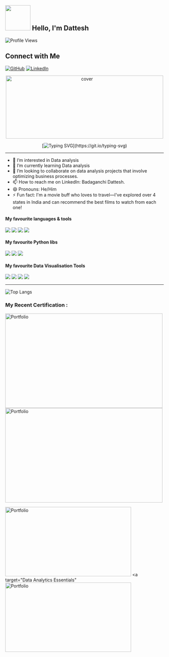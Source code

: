 ## <img src= "https://github.com/user-attachments/assets/7dff3d1d-08ae-4f43-98b4-61422559341b" width="80px"> Hello, I'm Dattesh 

![Profile Views](https://komarev.com/ghpvc/?username=dattesh2507&color=blueviolet)


## Connect with Me
[![GitHub](https://img.shields.io/badge/GitHub-Dattesh-black?logo=github&style=flat-square&logoColor=White)](https://github.com/dattesh2507)
[![LinkedIn](https://img.shields.io/badge/-LinkedIn-blue?style=flat&logo=linkedin&logoColor=white)](https://www.linkedin.com/in/badaganchi-dattesh/)

<div align="center">
<img width="500" height="200" src="https://miro.medium.com/max/1444/1*Z5-lWkyzcRB5ahgm9qyxvg.png" alt="cover" />
</div>

<div align="center">
  
[![Typing SVG](https://readme-typing-svg.herokuapp.com?size=30&width=1000&lines=Welcome+To+Badaganchi+Dattesh's+GitHub+Profile!)](https://git.io/typing-svg)
 
</div>
<hr>

- 👀 I’m interested in Data analysis 
- 🌱 I’m currently learning Data analysis
- 💞️ I’m looking to collaborate on data analysis projects that involve optimizing business processes.
- 📫 How to reach me on LinkedIn: Badaganchi Dattesh.
- 😄 Pronouns: He/Him
- ⚡ Fun fact: I'm a movie buff who loves to travel—I've explored over 4 states in India and can recommend the best films to watch from each one!


#### My favourite languages & tools
![](https://img.shields.io/badge/Code-Python-informational?style=flat&logo=python&logoColor=white&color=3776AB)
![](https://img.shields.io/badge/Code-Jupyter-informational?style=flat&logo=jupyter&logoColor=white&color=F37626)
![](https://img.shields.io/badge/Code-Git-informational?style=flat&logo=Git&logoColor=white&color=F05032)
![](https://img.shields.io/badge/Code-mysql-informational?style=flat&logo=LaTeX&logoColor=white&color=008080)



#### My favourite Python libs
![](https://img.shields.io/badge/Pandas-informational?style=flat&logo=pandas&logoColor=white&color=150458)
![](https://img.shields.io/badge/NumPy-informational?style=flat&logo=numpy&logoColor=white&color=013243)
![](https://img.shields.io/badge/ScikitLearn-informational?style=flat&logo=scikit-learn&logoColor=white&color=F7931E)



#### My favourite Data Visualisation Tools 
![](https://img.shields.io/badge/Code-PowerBi-informational?style=flat&logo=LaTeX&logoColor=white&color=008080)
![](https://img.shields.io/badge/Code-Tableau-informational?style=flat&logo=LaTeX&logoColor=white&color=008080)
![](https://img.shields.io/badge/Code-Matplotlib-informational?style=flat&logo=LaTeX&logoColor=white&color=008080)
![](https://img.shields.io/badge/Code-Excel-informational?style=flat&logo=LaTeX&logoColor=white&color=008080)

---

![Top Langs](https://github-readme-stats.vercel.app/api/top-langs/?username=dattesh2507&hide=TeX&layout=compact)



### My Recent Certification :

<a target="IBM Data Science Certificate" href="https://coursera.org/share/3e2ac347b2fd7014ee29eb3372892224"><img src="https://github.com/user-attachments/assets/098fbc02-44a8-41c8-9bd3-0e95d70af34f" alt="Portfolio" width="500" height="300"></img></a>  <a target="Google Data Analytics" href="https://coursera.org/share/e338f81166b814d524116691718d4cbb"><img src="https://github.com/user-attachments/assets/bdd60ca4-f65e-4c71-b050-643ddc43b7c3" alt="Portfolio" width="500" height="300"></img></a>  

<a target="Data Analytics and Visualization" href="https://www.theforage.com/achievements"><img src="https://github.com/user-attachments/assets/1a75252b-d9eb-4446-b1dc-129d1d557010" alt="Portfolio" width="400" height="220"></img></a>  <a target="Data Analytics Essentials" <img src="https://github.com/user-attachments/assets/8bf40c6f-5a8f-41d7-a0e3-85148ae43ad6" alt="Portfolio" width="400" height="220"></img></a>



<!---
dattesh2507/dattesh2507 is a ✨ special ✨ repository because its `README.md` (this file) appears on your GitHub profile.
You can click the Preview link to take a look at your changes.
--->
